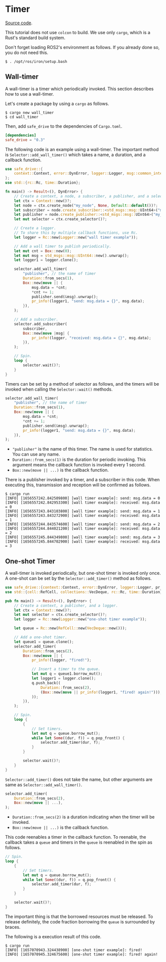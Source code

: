 # Timer

[Source code](https://github.com/tier4/safe_drive_tutorial/tree/main/timers).

This tutorial does not use `colcon` to build.
We use only `cargo`, which is a Rust's standard build system.

Don't forget loading ROS2's environment as follows.
If you already done so, you do not need this.

```text
$ . /opt/ros/iron/setup.bash
```

## Wall-timer

A wall-timer is a timer which periodically invoked.
This section describes how to use a wall-timer.

Let's create a package by using a `cargo` as follows.

```text
$ cargo new wall_timer
$ cd wall_timer
```

Then, add `safe_drive` to the dependencies of `Cargo.toml`.

```toml
[dependencies]
safe_drive = "0.3"
```

The following code is an example using a wall-timer.
The important method is `Selector::add_wall_timer()` which takes
a name, a duration, and a callback function.

```rust
use safe_drive::{
    context::Context, error::DynError, logger::Logger, msg::common_interfaces::std_msgs, pr_info,
};
use std::{rc::Rc, time::Duration};

fn main() -> Result<(), DynError> {
    // Create a context, a node, a subscriber, a publisher, and a selector.
    let ctx = Context::new()?;
    let node = ctx.create_node("my_node", None, Default::default())?;
    let subscriber = node.create_subscriber::<std_msgs::msg::UInt64>("my_topic", None)?;
    let publisher = node.create_publisher::<std_msgs::msg::UInt64>("my_topic", None)?;
    let mut selector = ctx.create_selector()?;

    // Create a logger.
    // To share this by multiple callback functions, use Rc.
    let logger = Rc::new(Logger::new("wall timer example"));

    // Add a wall timer to publish periodically.
    let mut cnt = Box::new(0);
    let mut msg = std_msgs::msg::UInt64::new().unwrap();
    let logger1 = logger.clone();

    selector.add_wall_timer(
        "publisher", // the name of timer
        Duration::from_secs(1),
        Box::new(move || {
            msg.data = *cnt;
            *cnt += 1;
            publisher.send(&msg).unwrap();
            pr_info!(logger1, "send: msg.data = {}", msg.data);
        }),
    );

    // Add a subscriber.
    selector.add_subscriber(
        subscriber,
        Box::new(move |msg| {
            pr_info!(logger, "received: msg.data = {}", msg.data);
        }),
    );

    // Spin.
    loop {
        selector.wait()?;
    }
}
```

Timers can be set by a method of selector as follows,
and the timers will be invoked when calling the `Selector::wait()` methods.

```rust
selector.add_wall_timer(
    "publisher", // the name of timer
    Duration::from_secs(1),
    Box::new(move || {
        msg.data = *cnt;
        *cnt += 1;
        publisher.send(&msg).unwrap();
        pr_info!(logger1, "send: msg.data = {}", msg.data);
    }),
);
```

- `"publisher"` is the name of this timer. The name is used for statistics. You can use any name.
- `Duration::from_secs(1)` is the duration for periodic invoking. This argument means the callback function is invoked every 1 second.
- `Box::new(move || ...)` is the callback function.

There is a publisher invoked by a timer, and a subscriber in this code.
When executing this, transmission and reception will be confirmed as follows.

```text
$ cargo run
[INFO] [1656557242.842509800] [wall timer example]: send: msg.data = 0
[INFO] [1656557242.842953300] [wall timer example]: received: msg.data = 0
[INFO] [1656557243.843103800] [wall timer example]: send: msg.data = 1
[INFO] [1656557243.843272900] [wall timer example]: received: msg.data = 1
[INFO] [1656557244.843574600] [wall timer example]: send: msg.data = 2
[INFO] [1656557244.844021200] [wall timer example]: received: msg.data = 2
[INFO] [1656557245.844349800] [wall timer example]: send: msg.data = 3
[INFO] [1656557245.844702900] [wall timer example]: received: msg.data = 3
```

## One-shot Timer

A wall-timer is invoked periodically,
but one-shot timer is invoked only once.
A one-shot can be set by the `Selector::add_timer()` method as follows.

```rust
use safe_drive::{context::Context, error::DynError, logger::Logger, pr_info};
use std::{cell::RefCell, collections::VecDeque, rc::Rc, time::Duration};

pub fn main() -> Result<(), DynError> {
    // Create a context, a publisher, and a logger.
    let ctx = Context::new()?;
    let mut selector = ctx.create_selector()?;
    let logger = Rc::new(Logger::new("one-shot timer example"));

    let queue = Rc::new(RefCell::new(VecDeque::new()));

    // Add a one-shot timer.
    let queue1 = queue.clone();
    selector.add_timer(
        Duration::from_secs(2),
        Box::new(move || {
            pr_info!(logger, "fired!");

            // Insert a timer to the queue.
            let mut q = queue1.borrow_mut();
            let logger1 = logger.clone();
            q.push_back((
                Duration::from_secs(2),
                (Box::new(move || pr_info!(logger1, "fired! again!"))),
            ));
        }),
    );

    // Spin.
    loop {
        {
            // Set timers.
            let mut q = queue.borrow_mut();
            while let Some((dur, f)) = q.pop_front() {
                selector.add_timer(dur, f);
            }
        }

        selector.wait()?;
    }
}
```

`Selector::add_timer()` does not take the name,
but other arguments are same as `Selector::add_wall_timer()`.

```rust
selector.add_timer(
    Duration::from_secs(2),
    Box::new(move || ...),
);
```

- `Duration::from_secs(2)` is a duration indicating when the timer will be invoked.
- `Box::new(move || ...)` is the callback function.

This code reenables a timer in the callback function.
To reenable, the callback takes a `queue` and
timers in the `queue` is reenabled in the spin as follows.

```rust
// Spin.
loop {
    {
        // Set timers.
        let mut q = queue.borrow_mut();
        while let Some((dur, f)) = q.pop_front() {
            selector.add_timer(dur, f);
        }
    }

    selector.wait()?;
}
```

The important thing is that the borrowed resources must be released.
To release definitely, the code fraction borrowing the `queue` is surrounded by braces.

The following is a execution result of this code.

```
$ cargo run
[INFO] [1657070943.324438900] [one-shot timer example]: fired!
[INFO] [1657070945.324675600] [one-shot timer example]: fired! again!
```
